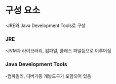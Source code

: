 # 구성 요소

-JRE와 Java Development Tools로 구성<br>

<h3>JRE</h3>
-JVM과 라이브러리, 컴파일, 클래스 파일등으로 이루어짐

<h3>Java Development Tools</h3>
-컴파일러, 디버거등 개발도구가 포함되어 있음
